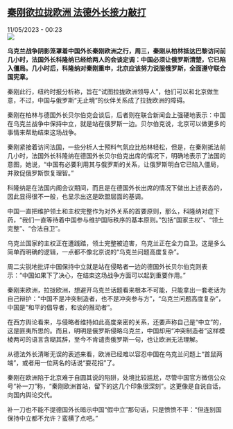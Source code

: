 <!--1683758701000-->
[秦刚欲拉拢欧洲 法德外长接力敲打](https://www.rfi.fr/cn/%E4%B8%AD%E5%9B%BD/20230510-%E7%A7%A6%E5%88%9A%E6%AC%B2%E6%8B%89%E6%8B%A2%E6%AC%A7%E6%B4%B2-%E6%B3%95%E5%BE%B7%E5%A4%96%E9%95%BF%E6%8E%A5%E5%8A%9B%E6%95%B2%E6%89%93)
------

<div>11/05/2023 - 00:23</div><img src="https://s.rfi.fr/media/display/249d79c8-ef81-11ed-9a74-005056a90284/w:1280/p:16x9/AP23130693569848.jpg"><p><strong>乌克兰战争阴影笼罩着中国外长秦刚欧洲之行，周三，秦刚从柏林抵达巴黎访问前几小时，法国外长科隆纳已经给两人的会谈定调：中国必须让俄罗斯清楚，它已陷入僵局。几小时后，科隆纳对秦刚重申，北京应该努力说服俄罗斯，全面遵守联合国宪章。                    </strong></p><div><p><span><span><span><span><span><span>秦刚此行，纽约时报分析称，旨在“试图拉拢欧洲领导人”，他们可以和北京做生意，不过，中国与俄罗斯“无止境”的伙伴关系成了拉拢欧洲的障碍。</span></span></span></span></span></span></p><p><span><span><span><span><span><span>秦刚在柏林与德国外长贝尔伯克会谈后，后者则在联合新闻会上强硬地表示：中国在乌克兰战争中保持中立，就是站在俄罗斯一边。贝尔伯克说，北京可以做更多的事情来帮助结束这场战争。</span></span></span></span></span></span></p><p><span><span><span><span><span><span>秦刚紧接着访问法国，一些分析人士预料气氛应比柏林轻松，但是，在秦刚抵法前几小时，法国外长科隆纳在德国外长贝尔伯克出席的情况下，明确地表示了法国的意图，她说，“中国有必要利用其与俄罗斯的关系，让俄罗斯明白它已陷入僵局，并敦促俄罗斯恢复理智。”</span></span></span></span></span></span></p><p><span><span><span><span><span><span>科隆纳是在法国内阁会议期间，而且是在德国外长出席的情况下做出上述表态的，因此显得很不一般，也显示出这是欧盟层面的基调。</span></span></span></span></span></span></p><p><span><span><span><span><span><span>中国一直把维护领土和主权完整作为对外关系的首要原则，那么，科隆纳对症下药，“我们一直等待着中国参与维护国际秩序的基本原则。”包括“国家主权”、“领土完整”、“合法自卫”。</span></span></span></span></span></span></p><p><span><span><span><span><span><span>乌克兰国家的主权正在遭践踏，领土完整被迫害，乌克兰正在全力自卫。这是多么简单而明确的逻辑，一点都不像北京说的“乌克兰问题高度复杂”。</span></span></span></span></span></span></p><p><span><span><span><span><span><span>周二尖锐地批评中国保持中立就是站在侵略者一边的德国外长贝尔伯克则表示：“中国如果下了决心，在结束这场战争方面可以起到重要作用。”</span></span></span></span></span></span></p><p><span><span><span><span><span><span>秦刚来欧洲，拉拢欧洲，想避开乌克兰话题看来根本不可能，只能拿出一套老话为自己辩护：“中国不是冲突制造者，也不是冲突参与方”，“乌克兰问题高度复杂”，中国是“和平的倡导者，和谈的推动者”。</span></span></span></span></span></span></p><p><span><span><span><span><span><span>在西方舆论看来，与侵略者维持如此高度亲密的关系，还要声称自己是“中立”的，这是匪夷所思的。而且，明明是俄罗斯侵略乌克兰，中国却用“冲突制造者”这样模棱两可的语言含糊其辞，至今不肯谴责俄罗斯一句，也让欧洲无法理解。</span></span></span></span></span></span></p><p><span><span><span><span><span><span>从德法外长清晰无误的表述来看，欧洲已经难以容忍中国在乌克兰问题上“首鼠两端”，或者用一位网名的话说“耍花招”了。</span></span></span></span></span></span></p><p><span><span><span><span><span><span>秦刚在欧洲陷于北京难于自圆其说的陷阱，处境比较尴尬，尽管中国官方微信公众号“补一刀”称，“秦刚欧洲首站，留下的这几个印象很深刻”。这更像是自说自话，向国内舆论交代。</span></span></span></span></span></span></p><p><span><span><span><span><span><span>补一刀也不能不提德国外长暗示中国“假中立”那句话，只是愤愤不平：“但连别国保持中立都不允许？蛮横了点吧。”</span></span></span></span></span></span></p><div data-selfpromo-newsletter></div><div data-selfpromo-app></div></div>
